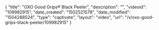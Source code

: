 {
    "title": "OXO Good Grips&reg; Black Peeler",
    "description": "",
    "videoid": "109982915",
    "date_created": "1502521578",
    "date_modified": "1504288524",
    "type": "captivate",
    "layout": "video",
    "url": "\/v\/oxo-good-grips-black-peeler\/109982915"
}